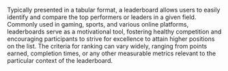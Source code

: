 Typically presented in a tabular format, a leaderboard allows users to easily identify and compare the top performers or leaders in a given field. Commonly used in gaming, sports, and various online platforms, leaderboards serve as a motivational tool, fostering healthy competition and encouraging participants to strive for excellence to attain higher positions on the list. The criteria for ranking can vary widely, ranging from points earned, completion times, or any other measurable metrics relevant to the particular context of the leaderboard.

